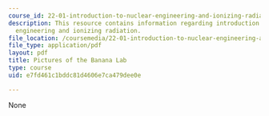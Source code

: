 ```yaml
---
course_id: 22-01-introduction-to-nuclear-engineering-and-ionizing-radiation-fall-2015
description: This resource contains information regarding introduction to nuclear
  engineering and ionizing radiation.
file_location: /coursemedia/22-01-introduction-to-nuclear-engineering-and-ionizing-radiation-fall-2015/e7fd461c1bddc81d4606e7ca479dee0e_MIT22_01F15_ps5_labpics.pdf
file_type: application/pdf
layout: pdf
title: Pictures of the Banana Lab
type: course
uid: e7fd461c1bddc81d4606e7ca479dee0e

---
```

None